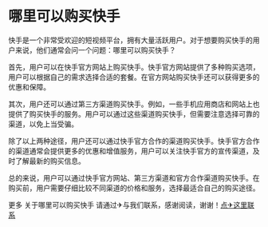 # 哪里可以购买快手

快手是一个非常受欢迎的短视频平台，拥有大量活跃用户。对于想要购买快手的用户来说，他们通常会问一个问题：哪里可以购买快手？

首先，用户可以在快手官方网站上购买快手。快手官方网站提供了多种购买选项，用户可以根据自己的需求选择合适的套餐。在官方网站购买快手还可以获得更多的优惠和保障。

其次，用户还可以通过第三方渠道购买快手。例如，一些手机应用商店和网站上也提供了购买快手的服务。用户可以通过这些渠道购买快手，但需要注意选择可靠的渠道，以免上当受骗。

除了以上两种途径，用户还可以通过快手官方合作的渠道购买快手。快手官方合作的渠道通常会提供更多的优惠和增值服务，用户可以关注快手官方的宣传渠道，及时了解最新的购买信息。

总的来说，用户可以通过快手官方网站、第三方渠道和官方合作渠道购买快手。在购买前，用户需要仔细比较不同渠道的价格和服务，选择最适合自己的购买途径。

更多 关于哪里可以购买快手 请通过✈与我们联系，感谢阅读，谢谢！[点✈这里联系](https://ww.k02.cc)